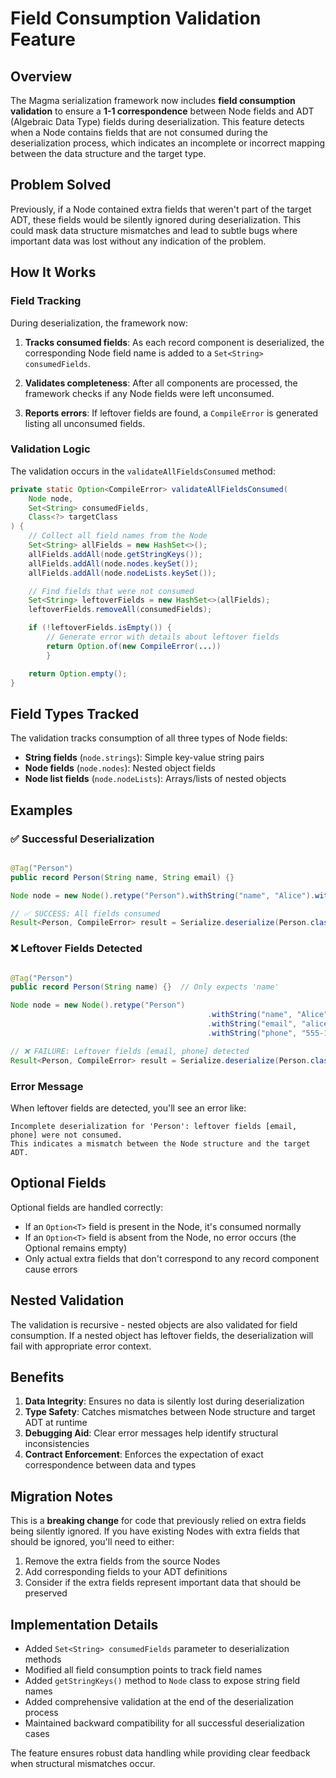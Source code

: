 # Field Consumption Validation Feature

## Overview

The Magma serialization framework now includes **field consumption validation** to ensure a **1-1 correspondence**
between Node fields and ADT (Algebraic Data Type) fields during deserialization. This feature detects when a Node
contains fields that are not consumed during the deserialization process, which indicates an incomplete or incorrect
mapping between the data structure and the target type.

## Problem Solved

Previously, if a Node contained extra fields that weren't part of the target ADT, these fields would be silently ignored
during deserialization. This could mask data structure mismatches and lead to subtle bugs where important data was lost
without any indication of the problem.

## How It Works

### Field Tracking

During deserialization, the framework now:

1. **Tracks consumed fields**: As each record component is deserialized, the corresponding Node field name is added to a
   `Set<String> consumedFields`.

2. **Validates completeness**: After all components are processed, the framework checks if any Node fields were left
   unconsumed.

3. **Reports errors**: If leftover fields are found, a `CompileError` is generated listing all unconsumed fields.

### Validation Logic

The validation occurs in the `validateAllFieldsConsumed` method:

```java
private static Option<CompileError> validateAllFieldsConsumed(
    Node node,
    Set<String> consumedFields,
    Class<?> targetClass
) {
    // Collect all field names from the Node
    Set<String> allFields = new HashSet<>();
    allFields.addAll(node.getStringKeys());
    allFields.addAll(node.nodes.keySet());
    allFields.addAll(node.nodeLists.keySet());

    // Find fields that were not consumed
    Set<String> leftoverFields = new HashSet<>(allFields);
    leftoverFields.removeAll(consumedFields);

    if (!leftoverFields.isEmpty()) {
        // Generate error with details about leftover fields
        return Option.of(new CompileError(...))
		}

    return Option.empty();
}
```

## Field Types Tracked

The validation tracks consumption of all three types of Node fields:

- **String fields** (`node.strings`): Simple key-value string pairs
- **Node fields** (`node.nodes`): Nested object fields
- **Node list fields** (`node.nodeLists`): Arrays/lists of nested objects

## Examples

### ✅ Successful Deserialization

```java

@Tag("Person")
public record Person(String name, String email) {}

Node node = new Node().retype("Person").withString("name", "Alice").withString("email", "alice@example.com");

// ✅ SUCCESS: All fields consumed
Result<Person, CompileError> result = Serialize.deserialize(Person.class, node);
```

### ❌ Leftover Fields Detected

```java

@Tag("Person")
public record Person(String name) {}  // Only expects 'name'

Node node = new Node().retype("Person")
											.withString("name", "Alice")
											.withString("email", "alice@example.com")  // ❌ Leftover field
											.withString("phone", "555-1234");          // ❌ Leftover field

// ❌ FAILURE: Leftover fields [email, phone] detected
Result<Person, CompileError> result = Serialize.deserialize(Person.class, node);
```

### Error Message

When leftover fields are detected, you'll see an error like:

```
Incomplete deserialization for 'Person': leftover fields [email, phone] were not consumed.
This indicates a mismatch between the Node structure and the target ADT.
```

## Optional Fields

Optional fields are handled correctly:

- If an `Option<T>` field is present in the Node, it's consumed normally
- If an `Option<T>` field is absent from the Node, no error occurs (the Optional remains empty)
- Only actual extra fields that don't correspond to any record component cause errors

## Nested Validation

The validation is recursive - nested objects are also validated for field consumption. If a nested object has leftover
fields, the deserialization will fail with appropriate error context.

## Benefits

1. **Data Integrity**: Ensures no data is silently lost during deserialization
2. **Type Safety**: Catches mismatches between Node structure and target ADT at runtime
3. **Debugging Aid**: Clear error messages help identify structural inconsistencies
4. **Contract Enforcement**: Enforces the expectation of exact correspondence between data and types

## Migration Notes

This is a **breaking change** for code that previously relied on extra fields being silently ignored. If you have
existing Nodes with extra fields that should be ignored, you'll need to either:

1. Remove the extra fields from the source Nodes
2. Add corresponding fields to your ADT definitions
3. Consider if the extra fields represent important data that should be preserved

## Implementation Details

- Added `Set<String> consumedFields` parameter to deserialization methods
- Modified all field consumption points to track field names
- Added `getStringKeys()` method to `Node` class to expose string field names
- Added comprehensive validation at the end of the deserialization process
- Maintained backward compatibility for all successful deserialization cases

The feature ensures robust data handling while providing clear feedback when structural mismatches occur.
